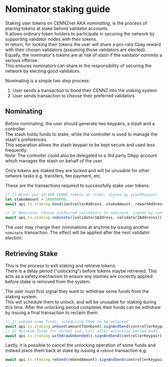 # Nominator staking guide

Staking user tokens on CENNZnet AKA _nominating_, is the process of placing tokens at stake behind validator accounts.  
It allows ordinary token holders to participate in securing the network by supporting validator nodes with their tokens.  
In return, for locking their tokens the user will share a pro-rata Cpay reward with their chosen validators (assuming those validators are elected). Equally, the nominator's tokens are at risk of slash if the validator commits a serious offense.  
This ensures nominators can share in the responsibility of securing the network by electing good validators.  

Nominating is a simple two step process:
1) User sends a transaction to bond their CENNZ into the staking system
2) User sends transaction to choose their preferred validators

## Nominating
Before nominating, the user should generate two keypairs, a stash and a controller.  
The stash holds funds to stake, while the controller is used to manage the stash's preferences.  
This separation allows the stash keypair to be kept secure and used less frequently.  
Note: The controller could also be delegated to a 3rd party DApp account which manages the stash on behalf of the user.  

Once tokens are staked they are locked and will be unusable for other network tasks e.g. transfers, fee payment, etc.

These are the transactions required to successfully stake user tokens.  
```ts
// 1) Bond: put 10,000 CENNZ tokens at stake, signed by stashKeypair
let stakeAmount = 100000000;
await api.tx.staking.bond(controllerAddress, stakeAmount, rewardAddress).signAndSend(stashKeypair);

// 2) Nominate: Choose preferred validators to nominate, signed by controllerKeypair
await api.tx.staking.nominate([validator1Address, validator2Addresss]).signAndSend(controllerKeypair);
```

The user may change their nominations at anytime by issuing another `nominate` transaction. The effect will be applied after the next validator election.  


## Retrieving Stake
This is the process to exit staking and retrieve tokens.  
There is a delay period ("unlocking") before tokens maybe retrieved. This acts as a safety mechanism to ensure any slashes are correctly applied before stake is removed from the system.  

The user must first signal they want to withdraw some funds from the staking system.  
This will schedule them to unlock, and will be unusable for staking during this time. 
After the unlocking period completes their funds can be withdraw by issuing a final transaction to reclaim them.  
```ts
// 1) unbond some funds, scheduling them to be unlocked
await api.tx.staking.unbond(amountToUnbond).signAndSend(controllerKeypair);
// 2) Release funds for normal use, call after unlocking period ends
await api.tx.staking.withdrawUnbonded().signAndSend(controllerKeypair);
```

Lastly, it is possible to cancel the unlocking operation of some funds and instead place them back at stake by issuing a `rebond` transaction e.g:
```ts
await api.tx.staking.rebond(rebondAmount).signAndSend(controllerKeypair);
```



 